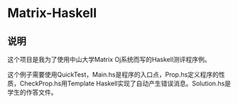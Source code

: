 # Matrix-Haskell

## 说明

这个项目是我为了使用中山大学Matrix Oj系统而写的Haskell测评程序例。

这个例子需要使用QuickTest，Main.hs是程序的入口点，Prop.hs定义程序的性质，CheckProp.hs用Template Haskell实现了自动产生错误消息。Solution.hs是学生的作答文件。